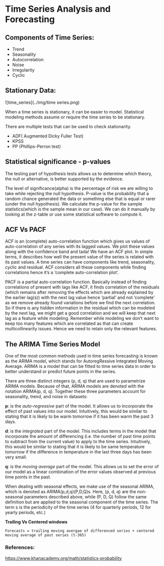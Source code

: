 # Time Series Analysis and Forecasting


## Components of Time Series:
- Trend
- Seasonality
- Autocorrelation
- Noise
- Irregularity
- Cyclic


## Stationary Data:

![time_series](../img/time series.png)

When a time series is stationary, it can be easier to model. Statistical modeling methods assume or require the time series to be stationary.

There are multiple tests that can be used to check stationarity.

- ADF( Augmented Dicky Fuller Test)
- KPSS
- PP (Phillips-Perron test)

## Statistical significance - p-values
The testing part of hypothesis tests allows us to determine which theory, the null or alternative, is better supported by the evidence. 

The level of significance(alpha) is the percentage of risk we are willing to take while rejecting the null hypothesis.
P-value is the probability that a random chance generated the data or something else that is equal or rarer (under the null hypothesis). We calculate the p-value for the sample statistics(which is the sample mean in our case). We can do it manually by looking at the z-table or use some statistical software to compute it.

## ACF Vs PACF
ACF is an (complete) auto-correlation function which gives us values of auto-correlation of any series with its lagged values. We plot these values along with the confidence band and tada! We have an ACF plot. In simple terms, it describes how well the present value of the series is related with its past values. A time series can have components like trend, seasonality, cyclic and residual. ACF considers all these components while finding correlations hence it’s a ‘complete auto-correlation plot’.

PACF is a partial auto-correlation function. Basically instead of finding correlations of present with lags like ACF, it finds correlation of the residuals (which remains after removing the effects which are already explained by the earlier lag(s)) with the next lag value hence ‘partial’ and not ‘complete’ as we remove already found variations before we find the next correlation. So if there is any hidden information in the residual which can be modeled by the next lag, we might get a good correlation and we will keep that next lag as a feature while modeling. Remember while modeling we don’t want to keep too many features which are correlated as that can create multicollinearity issues. Hence we need to retain only the relevant features.

## The ARIMA Time Series Model
One of the most common methods used in time series forecasting is known as the ARIMA model, which stands for AutoregRessive Integrated Moving Average. ARIMA is a model that can be fitted to time series data in order to better understand or predict future points in the series.

There are three distinct integers (p, d, q) that are used to parametrize ARIMA models. Because of that, ARIMA models are denoted with the notation ARIMA(p, d, q). Together these three parameters account for seasonality, trend, and noise in datasets:

**p**: is the *auto-regressive* part of the model. It allows us to incorporate the effect of past values into our model. Intuitively, this would be similar to stating that it is likely to be warm tomorrow if it has been warm the past 3 days.

**d**: is the *integrated* part of the model. This includes terms in the model that incorporate the amount of differencing (i.e. the number of past time points to subtract from the current value) to apply to the time series. Intuitively, this would be similar to stating that it is likely to be same temperature tomorrow if the difference in temperature in the last three days has been very small.

**q**: is the *moving average* part of the model. This allows us to set the error of our model as a linear combination of the error values observed at previous time points in the past.

When dealing with seasonal effects, we make use of the seasonal ARIMA, which is denoted as ARIMA(p,d,q)(P,D,Q)s. Here, (p, d, q) are the non-seasonal parameters described above, while (P, D, Q) follow the same definition but are applied to the seasonal component of the time series. The term s is the periodicity of the time series (4 for quarterly periods, 12 for yearly periods, etc.)


**Trailing Vs Centered windows**

`Forecasts = trailing moving avergae of differenced series + centered moving average of past series (t-365)`

### References:
https://www.khanacademy.org/math/statistics-probability
